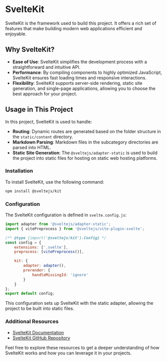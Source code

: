 # SvelteKit

SvelteKit is the framework used to build this project. It offers a rich set of features that make building modern web applications efficient and enjoyable.

## Why SvelteKit?

- **Ease of Use**: SvelteKit simplifies the development process with a straightforward and intuitive API.
- **Performance**: By compiling components to highly optimized JavaScript, SvelteKit ensures fast loading times and responsive interactions.
- **Flexibility**: SvelteKit supports server-side rendering, static site generation, and single-page applications, allowing you to choose the best approach for your project.

## Usage in This Project

In this project, SvelteKit is used to handle:

- **Routing**: Dynamic routes are generated based on the folder structure in the `static/content` directory.
- **Markdown Parsing**: Markdown files in the subcategory directories are parsed into HTML.
- **Static Site Generation**: The `@sveltejs/adapter-static` is used to build the project into static files for hosting on static web hosting platforms.

### Installation

To install SvelteKit, use the following command:

```bash
npm install @sveltejs/kit
```

### Configuration

The SvelteKit configuration is defined in `svelte.config.js`:

```js
import adapter from '@sveltejs/adapter-static';
import { vitePreprocess } from '@sveltejs/vite-plugin-svelte';

/** @type {import('@sveltejs/kit').Config} */
const config = {
	extensions: ['.svelte'],
	preprocess: [vitePreprocess()],

	kit: {
		adapter: adapter(),
		prerender: {
			handleMissingId: 'ignore'
		}
	}
};
export default config;
```

This configuration sets up SvelteKit with the static adapter, allowing the project to be built into static files.

### Additional Resources

- [SvelteKit Documentation](https://kit.svelte.dev/docs)
- [SvelteKit GitHub Repository](https://github.com/sveltejs/kit)

Feel free to explore these resources to get a deeper understanding of how SvelteKit works and how you can leverage it in your projects.
